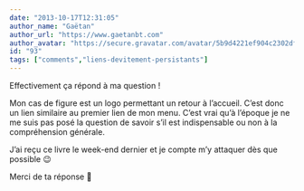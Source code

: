 ```yaml
---
date: "2013-10-17T12:31:05"
author_name: "Gaëtan"
author_url: "https://www.gaetanbt.com"
author_avatar: "https://secure.gravatar.com/avatar/5b9d4221ef904c2302df45b07f506b96"
id: "93"
tags: ["comments","liens-devitement-persistants"]
---
```

Effectivement ça répond à ma question !

Mon cas de figure est un logo permettant un retour à l’accueil. C’est donc un lien similaire au premier lien de mon menu. C’est vrai qu’à l’époque je ne me suis pas posé la question de savoir s’il est indispensable ou non à la compréhension générale.

J’ai reçu ce livre le week-end dernier et je compte m’y attaquer dès que possible 😉

Merci de ta réponse 🙂

